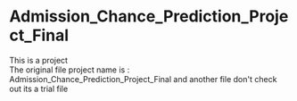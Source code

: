 # Admission_Chance_Prediction_Project_Final
This is a project
<br>
The original file project name is : Admission_Chance_Prediction_Project_Final and another file don't check out its a trial file 
